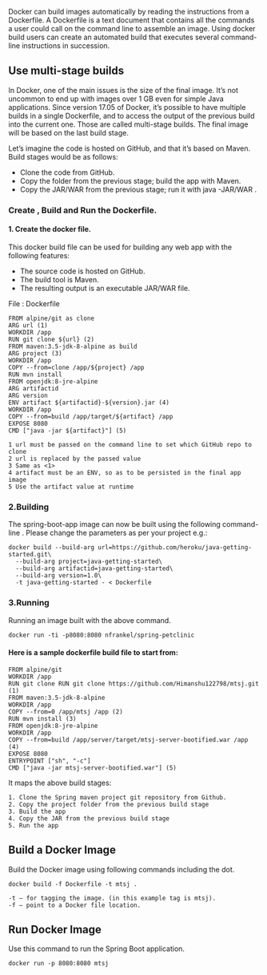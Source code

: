 Docker can build images automatically by reading the instructions from a Dockerfile. A Dockerfile is a text document that contains all the commands a user could call on the command line to assemble an image. Using docker build users can create an automated build that executes several command-line instructions in succession.

## Use multi-stage builds
  In Docker, one of the main issues is the size of the final image. It’s not uncommon to end up with images over 1 GB even for simple Java applications. Since version 17.05 of Docker, it’s possible to have multiple builds in a single Dockerfile, and to access the output of the previous build into the current one. Those are called multi-stage builds. The final image will be based on the last build stage.

Let’s imagine the code is hosted on GitHub, and that it’s based on Maven. Build stages would be as follows:

*  Clone the code from GitHub.
* Copy the folder from the previous stage; build the app with Maven.
* Copy the JAR/WAR from the previous stage; run it with java -JAR/WAR .

### Create , Build and Run the Dockerfile. 

#### 1. Create the docker file. 
This docker build file can be used for building any web app with the following features:

*   The source code is hosted on GitHub.
*   The build tool is Maven.
*   The resulting output is an executable JAR/WAR file.

File : Dockerfile
```
FROM alpine/git as clone
ARG url (1)
WORKDIR /app
RUN git clone ${url} (2)
FROM maven:3.5-jdk-8-alpine as build
ARG project (3)
WORKDIR /app
COPY --from=clone /app/${project} /app
RUN mvn install
FROM openjdk:8-jre-alpine
ARG artifactid
ARG version
ENV artifact ${artifactid}-${version}.jar (4)
WORKDIR /app
COPY --from=build /app/target/${artifact} /app
EXPOSE 8080
CMD ["java -jar ${artifact}"] (5)
```
```
1 url must be passed on the command line to set which GitHub repo to clone
2 url is replaced by the passed value
3 Same as <1>
4 artifact must be an ENV, so as to be persisted in the final app image
5 Use the artifact value at runtime
```
### 2.Building
The spring-boot-app image can now be built using the following command-line . 
Please change the parameters as per your project e.g.:

```
docker build --build-arg url=https://github.com/heroku/java-getting-started.git\
  --build-arg project=java-getting-started\
  --build-arg artifactid=java-getting-started\
  --build-arg version=1.0\
  -t java-getting-started - < Dockerfile
```
### 3.Running
Running an image built with the above command.
```
docker run -ti -p8080:8080 nfrankel/spring-petclinic
```

#### Here is a sample dockerfile build file to start from:

```
FROM alpine/git
WORKDIR /app
RUN git clone RUN git clone https://github.com/Himanshu122798/mtsj.git (1)
FROM maven:3.5-jdk-8-alpine
WORKDIR /app
COPY --from=0 /app/mtsj /app (2)
RUN mvn install (3)
FROM openjdk:8-jre-alpine
WORKDIR /app
COPY --from=build /app/server/target/mtsj-server-bootified.war /app (4)
EXPOSE 8080
ENTRYPOINT ["sh", "-c"]  
CMD ["java -jar mtsj-server-bootified.war"] (5)
```
It maps the above build stages:

```
1. Clone the Spring maven project git repository from Github.
2. Copy the project folder from the previous build stage
3. Build the app
4. Copy the JAR from the previous build stage
5. Run the app
```
## Build a Docker Image
Build the Docker image using following commands including the dot.

```
docker build -f Dockerfile -t mtsj .
```
```
-t – for tagging the image. (in this example tag is mtsj).
-f – point to a Docker file location.
```
## Run Docker Image
Use this command to run the Spring Boot application.
```
docker run -p 8080:8080 mtsj
```



